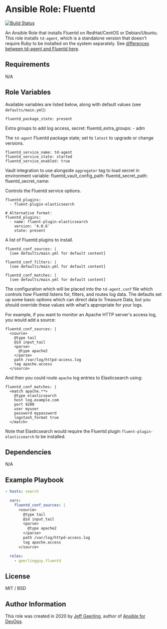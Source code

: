 # Ansible Role: Fluentd

[![Build Status](https://travis-ci.com/geerlingguy/ansible-role-fluentd.svg?branch=master)](https://travis-ci.com/geerlingguy/ansible-role-fluentd)

An Ansible Role that installs Fluentd on RedHat/CentOS or Debian/Ubuntu. This role installs `td-agent`, which is a standalone version that doesn't require Ruby to be installed on the system separately. See [differences between td-agent and Fluentd here](https://www.fluentd.org/faqs).

## Requirements

N/A

## Role Variables

Available variables are listed below, along with default values (see `defaults/main.yml`):

    fluentd_package_state: present

Extra groups to add log access, secret:
    fluentd_extra_groups:
    - adm

The `td-agent` Fluentd package state; set to `latest` to upgrade or change versions.

    fluentd_service_name: td-agent
    fluentd_service_state: started
    fluentd_service_enabled: true

Vault integration to use alongside `aggregator` tag to load secret in environment variable:
    fluentd_vault_config_path:
    fluentd_secret_path:
    fluentd_secret_name:

Controls the Fluentd service options.

    fluentd_plugins:
      - fluent-plugin-elasticsearch

    # Alternative format:
    fluentd_plugins:
      - name: fluent-plugin-elasticsearch
        version: '4.0.6'
        state: present

A list of Fluentd plugins to install.

    fluentd_conf_sources: |
      [see defaults/main.yml for default content]

    fluentd_conf_filters: |
      [see defaults/main.yml for default content]

    fluentd_conf_matches: |
      [see defaults/main.yml for default content]

The configuration which will be placed into the `td-agent.conf` file which controls how Fluentd listens for, filters, and routes log data. The defaults set up some basic options which can direct data to Treasure Data, but you should override these values with what's appropriate for your logs.

For example, if you want to monitor an Apache HTTP server's access log, you would add a source:

    fluentd_conf_sources: |
      <source>
        @type tail
        @id input_tail
        <parse>
          @type apache2
        </parse>
        path /var/log/httpd-access.log
        tag apache.access
      </source>

And then you could route `apache` log entries to Elasticsearch using:

    fluentd_conf_matches: |
      <match apache.**>
        @type elasticsearch
        host log.example.com
        port 9200
        user myuser
        password mypassword
        logstash_format true
      </match>

Note that Elasticsearch would require the Fluentd plugin `fluent-plugin-elasticsearch` to be installed.

## Dependencies

N/A

## Example Playbook

```yaml
- hosts: search

  vars:
    fluentd_conf_sources: |
      <source>
        @type tail
        @id input_tail
        <parse>
          @type apache2
        </parse>
        path /var/log/httpd-access.log
        tag apache.access
      </source>

  roles:
    - geerlingguy.fluentd
```

## License

MIT / BSD

## Author Information

This role was created in 2020 by [Jeff Geerling](https://www.jeffgeerling.com/), author of [Ansible for DevOps](https://www.ansiblefordevops.com/).
